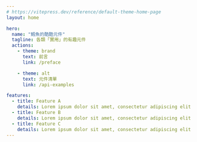 ```yaml
---
# https://vitepress.dev/reference/default-theme-home-page
layout: home

hero:
  name: "鱈魚的酷酷元件"
  tagline: 各類「實用」的有趣元件
  actions:
    - theme: brand
      text: 前言
      link: /preface

    - theme: alt
      text: 元件清單
      link: /api-examples

features:
  - title: Feature A
    details: Lorem ipsum dolor sit amet, consectetur adipiscing elit
  - title: Feature B
    details: Lorem ipsum dolor sit amet, consectetur adipiscing elit
  - title: Feature C
    details: Lorem ipsum dolor sit amet, consectetur adipiscing elit
---
```


